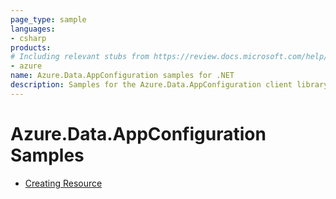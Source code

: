 ```yaml
---
page_type: sample
languages:
- csharp
products:
# Including relevant stubs from https://review.docs.microsoft.com/help/contribute/metadata-taxonomies#product
- azure
name: Azure.Data.AppConfiguration samples for .NET
description: Samples for the Azure.Data.AppConfiguration client library.
---
```


# Azure.Data.AppConfiguration Samples

- [Creating Resource](https://github.com/Azure/azure-sdk-for-net/blob/3ac301ac6435c818ad7a9946ab1c4023cee236ff/eng/templates/Azure.Data.AppConfiguration/samples/Sample1_CreateResource.md)
